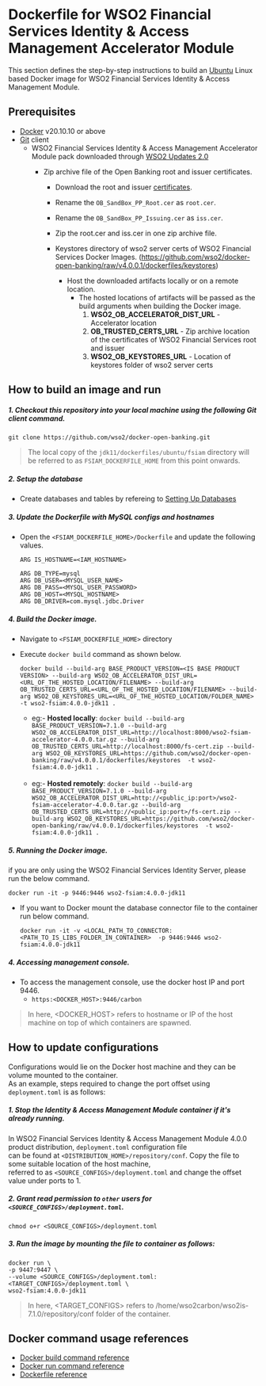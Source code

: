 # Dockerfile for WSO2 Financial Services Identity & Access Management Accelerator Module #
This section defines the step-by-step instructions to build an [Ubuntu](https://hub.docker.com/_/ubuntu/) Linux based Docker image for WSO2 Financial Services Identity & Access Management Module.

## Prerequisites

* [Docker](https://www.docker.com/get-docker) v20.10.10 or above
* [Git](https://git-scm.com/book/en/v2/Getting-Started-Installing-Git) client
  * WSO2 Financial Services Identity & Access Management Accelerator Module pack downloaded through [WSO2 Updates 2.0](https://ob.docs.wso2.com/en/latest/install-and-setup/setting-up-servers/)
    * Zip archive file of the Open Banking root and issuer certificates.

      * Download the root and issuer [certificates](https://openbanking.atlassian.net/wiki/spaces/DZ/pages/252018873/OB+Root+and+Issuing+Certificates+for+Sandbox).
      * Rename the `OB_SandBox_PP_Root.cer` as `root.cer`.
      * Rename the `OB_SandBox_PP_Issuing.cer` as `iss.cer`.
      * Zip the root.cer and iss.cer in one zip archive file.

      * Keystores directory of wso2 server certs of WSO2 Financial Services Docker Images. (https://github.com/wso2/docker-open-banking/raw/v4.0.0.1/dockerfiles/keystores)

        * Host the downloaded artifacts locally or on a remote location.
          - The hosted locations of artifacts will be passed as the build arguments when building the Docker image.<br>
            1. **WSO2_OB_ACCELERATOR_DIST_URL** - Accelerator location
            2. **OB_TRUSTED_CERTS_URL** - Zip archive location of the certificates of WSO2 Financial Services root and issuer
            3. **WSO2_OB_KEYSTORES_URL** - Location of keystores folder of wso2 server certs


## How to build an image and run

##### 1. Checkout this repository into your local machine using the following Git client command.

```
git clone https://github.com/wso2/docker-open-banking.git
```
> The local copy of the `jdk11/dockerfiles/ubuntu/fsiam` directory will be referred to as `FSIAM_DOCKERFILE_HOME` from this point onwards.

##### 2. Setup the database

- Create databases and tables by refereing to [Setting Up Databases](https://ob.docs.wso2.com/en/latest/install-and-setup/setting-up-databases/)

##### 3. Update the Dockerfile with MySQL configs and hostnames

- Open the  `<FSIAM_DOCKERFILE_HOME>/Dockerfile`  and update the following values.

  ```
  ARG IS_HOSTNAME=<IAM_HOSTNAME>
  
  ARG DB_TYPE=mysql
  ARG DB_USER=<MYSQL_USER_NAME>
  ARG DB_PASS=<MYSQL_USER_PASSWORD>
  ARG DB_HOST=<MYSQL_HOSTNAME>
  ARG DB_DRIVER=com.mysql.jdbc.Driver
  ```

##### 4. Build the Docker image.

- Navigate to `<FSIAM_DOCKERFILE_HOME>` directory
- Execute `docker build` command as shown below.
    ```
    docker build --build-arg BASE_PRODUCT_VERSION=<IS BASE PRODUCT VERSION> --build-arg WSO2_OB_ACCELERATOR_DIST_URL=<URL_OF_THE_HOSTED_LOCATION/FILENAME> --build-arg OB_TRUSTED_CERTS_URL=<URL_OF_THE_HOSTED_LOCATION/FILENAME> --build-arg WSO2_OB_KEYSTORES_URL=<URL_OF_THE_HOSTED_LOCATION/FOLDER_NAME> -t wso2-fsiam:4.0.0-jdk11 .
    ```

  * eg:- **Hosted locally**: `docker build --build-arg BASE_PRODUCT_VERSION=7.1.0 --build-arg WSO2_OB_ACCELERATOR_DIST_URL=http://localhost:8000/wso2-fsiam-accelerator-4.0.0.tar.gz --build-arg OB_TRUSTED_CERTS_URL=http://localhost:8000/fs-cert.zip --build-arg WSO2_OB_KEYSTORES_URL=https://github.com/wso2/docker-open-banking/raw/v4.0.0.1/dockerfiles/keystores  -t wso2-fsiam:4.0.0-jdk11 .` <br><br>
  * eg:- **Hosted remotely**: `docker build --build-arg BASE_PRODUCT_VERSION=7.1.0 --build-arg WSO2_OB_ACCELERATOR_DIST_URL=http://<public_ip:port>/wso2-fsiam-accelerator-4.0.0.tar.gz --build-arg OB_TRUSTED_CERTS_URL=http://<public_ip:port>/fs-cert.zip --build-arg WSO2_OB_KEYSTORES_URL=https://github.com/wso2/docker-open-banking/raw/v4.0.0.1/dockerfiles/keystores  -t wso2-fsiam:4.0.0-jdk11 .`

##### 5. Running the Docker image.
if you are only using the WSO2 Financial Services Identity Server, please run the below command.
  ```
  docker run -it -p 9446:9446 wso2-fsiam:4.0.0-jdk11
  ```

- If you want to Docker mount the database connector file to the container run below command.
  ```
  docker run -it -v <LOCAL_PATH_TO_CONNECTOR:<PATH_TO_IS_LIBS_FOLDER_IN_CONTAINER>  -p 9446:9446 wso2-fsiam:4.0.0-jdk11
  ```

##### 4. Accessing management console.

- To access the management console, use the docker host IP and port 9446.
  + `https:<DOCKER_HOST>:9446/carbon`

> In here, <DOCKER_HOST> refers to hostname or IP of the host machine on top of which containers are spawned.

## How to update configurations

Configurations would lie on the Docker host machine and they can be volume mounted to the container. <br>
As an example, steps required to change the port offset using `deployment.toml` is as follows:

##### 1. Stop the Identity & Access Management Module container if it's already running.

In WSO2 Financial Services Identity & Access Management Module 4.0.0 product distribution, `deployment.toml` configuration file <br>
can be found at `<DISTRIBUTION_HOME>/repository/conf`. Copy the file to some suitable location of the host machine, <br>
referred to as `<SOURCE_CONFIGS>/deployment.toml` and change the offset value under ports to 1.

##### 2. Grant read permission to `other` users for `<SOURCE_CONFIGS>/deployment.toml`.

```
chmod o+r <SOURCE_CONFIGS>/deployment.toml
```

##### 3. Run the image by mounting the file to container as follows:

```
docker run \
-p 9447:9447 \
--volume <SOURCE_CONFIGS>/deployment.toml:<TARGET_CONFIGS>/deployment.toml \
wso2-fsiam:4.0.0-jdk11
```

> In here, <TARGET_CONFIGS> refers to /home/wso2carbon/wso2is-7.1.0/repository/conf folder of the container.

## Docker command usage references

* [Docker build command reference](https://docs.docker.com/engine/reference/commandline/build/)
* [Docker run command reference](https://docs.docker.com/engine/reference/run/)
* [Dockerfile reference](https://docs.docker.com/engine/reference/builder/)
